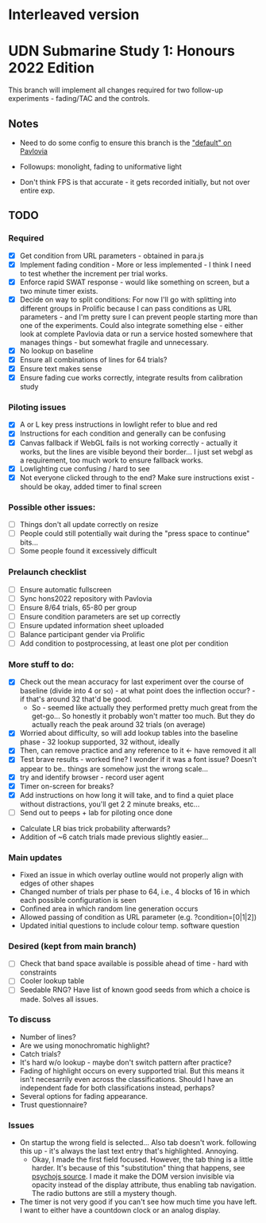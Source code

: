 # Interleaved version


# UDN Submarine Study 1: Honours 2022 Edition

This branch will implement all changes required for two follow-up experiments - fading/TAC and the controls.

## Notes

- Need to do some config to ensure this branch is the ["default" on Pavlovia](https://discourse.psychopy.org/t/ability-to-choose-a-different-branch-for-piloting-on-pavlovia/16202/4)
- Followups: monolight, fading to uniformative light

- Don't think FPS is that accurate - it gets recorded initially, but not over entire exp.

## TODO

### Required

* [X] Get condition from URL parameters - obtained in para.js
* [X] Implement fading condition - More or less implemented - I think I need to test whether the increment per trial works.
* [X] Enforce rapid SWAT response - would like something on screen, but a two minute timer exists.
* [X] Decide on way to split conditions: For now I'll go with splitting into different groups in Prolific because I can pass conditions as URL parameters - and I'm pretty sure I can prevent people starting more than one of the experiments. Could also integrate something else - either look at complete Pavlovia data or run a service hosted somewhere that manages things - but somewhat fragile and unnecessary.
* [X] No lookup on baseline
* [X] Ensure all combinations of lines for 64 trials?
* [X] Ensure text makes sense
* [X] Ensure fading cue works correctly, integrate results from calibration study

### Piloting issues

* [X] A or L key press instructions in lowlight refer to blue and red
* [X] Instructions for each condition and generally can be confusing
* [X] Canvas fallback if WebGL fails is not working correctly - actually it works, but the lines are visible beyond their border... I just set webgl as a requirement, too much work to ensure fallback works.
* [X] Lowlighting cue confusing / hard to see
* [X] Not everyone clicked through to the end? Make sure instructions exist - should be okay, added timer to final screen

### Possible other issues:

* [ ] Things don't all update correctly on resize
* [ ] People could still potentially wait during the "press space to continue" bits...
* [ ] Some people found it excessively difficult 

### Prelaunch checklist

* [ ] Ensure automatic fullscreen
* [ ] Sync hons2022 repository with Pavlovia
* [ ] Ensure 8/64 trials, 65-80 per group
* [ ] Ensure condition parameters are set up correctly
* [ ] Ensure updated information sheet uploaded
* [ ] Balance participant gender via Prolific
* [ ] Add condition to postprocessing, at least one plot per condition

### More stuff to do:

* [X] Check out the mean accuracy for last experiment over the course of baseline (divide into 4 or so) - at what point does the inflection occur? - if that's around 32 that'd be good. 
    * So - seemed like actually they performed pretty much great from the get-go... So honestly it probably won't matter too much. But they do actually reach the peak around 32 trials (on average)
* [X] Worried about difficulty, so will add lookup tables into the baseline phase - 32 lookup supported, 32 without, ideally
* [X] Then, can remove practice and any reference to it <- have removed it all
* [X] Test brave results - worked fine? I wonder if it was a font issue? Doesn't appear to be.. things are somehow just the wrong scale...
* [X] try and identify browser - record user agent
* [X] Timer on-screen for breaks?
* [X] Add instructions on how long it will take, and to find a quiet place without distractions, you'll get 2 2 minute breaks, etc... 
* [ ] Send out to peeps + lab for piloting once done

* Calculate LR bias trick probability afterwards?
* Addition of ~6 catch trials made previous slightly easier...


### Main updates

* Fixed an issue in which overlay outline would not properly align with edges of other shapes
* Changed number of trials per phase to 64, i.e., 4 blocks of 16 in which each possible configuration is seen
* Confined area in which random line generation occurs
* Allowed passing of condition as URL parameter (e.g. ?condition=[0|1|2])
* Updated initial questions to include colour temp. software question

### Desired (kept from main branch)

* [ ] Check that band space available is possible ahead of time - hard with constraints
* [ ] Cooler lookup table
* [ ] Seedable RNG? Have list of known good seeds from which a choice is made. Solves all issues.

### To discuss

* Number of lines?
* Are we using monochromatic highlight?
* Catch trials?
* It's hard w/o lookup - maybe don't switch pattern after practice?
* Fading of highlight occurs on every supported trial. But this means it isn't necesarrily even across the classifications. Should I have an independent fade for both classifications instead, perhaps?
* Several options for fading appearance.
* Trust questionnaire?

### Issues

* On startup the wrong field is selected... Also tab doesn't work. following this up - it's always the last text entry that's highlighted. Annoying.
    * Okay, I made the first field focused. However, the tab thing is a little harder. It's because of this "substitution" thing that happens, see [psychojs source](https://github.com/psychopy/psychojs/blob/main/src/visual/TextInput.js). I made it make the DOM version invisible via opacity instead of the display attribute, thus enabling tab navigation. The radio buttons are still a mystery though.
* The timer is not very good if you can't see how much time you have left. I want to either have a countdown clock or an analog display.
